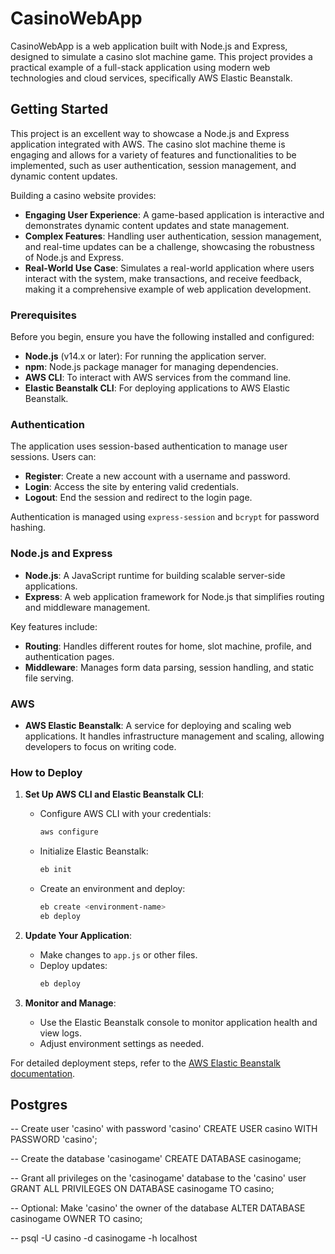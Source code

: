 # CasinoWebApp

CasinoWebApp is a web application built with Node.js and Express, designed to simulate a casino slot machine game. This project provides a practical example of a full-stack application using modern web technologies and cloud services, specifically AWS Elastic Beanstalk.

## Getting Started

This project is an excellent way to showcase a Node.js and Express application integrated with AWS. The casino slot machine theme is engaging and allows for a variety of features and functionalities to be implemented, such as user authentication, session management, and dynamic content updates.

Building a casino website provides:
- **Engaging User Experience**: A game-based application is interactive and demonstrates dynamic content updates and state management.
- **Complex Features**: Handling user authentication, session management, and real-time updates can be a challenge, showcasing the robustness of Node.js and Express.
- **Real-World Use Case**: Simulates a real-world application where users interact with the system, make transactions, and receive feedback, making it a comprehensive example of web application development.

### Prerequisites

Before you begin, ensure you have the following installed and configured:
- **Node.js** (v14.x or later): For running the application server.
- **npm**: Node.js package manager for managing dependencies.
- **AWS CLI**: To interact with AWS services from the command line.
- **Elastic Beanstalk CLI**: For deploying applications to AWS Elastic Beanstalk.

### Authentication

The application uses session-based authentication to manage user sessions. Users can:
- **Register**: Create a new account with a username and password.
- **Login**: Access the site by entering valid credentials.
- **Logout**: End the session and redirect to the login page.

Authentication is managed using `express-session` and `bcrypt` for password hashing.

### Node.js and Express

- **Node.js**: A JavaScript runtime for building scalable server-side applications.
- **Express**: A web application framework for Node.js that simplifies routing and middleware management.

Key features include:
- **Routing**: Handles different routes for home, slot machine, profile, and authentication pages.
- **Middleware**: Manages form data parsing, session handling, and static file serving.

### AWS

- **AWS Elastic Beanstalk**: A service for deploying and scaling web applications. It handles infrastructure management and scaling, allowing developers to focus on writing code.

### How to Deploy

1. **Set Up AWS CLI and Elastic Beanstalk CLI**:
   - Configure AWS CLI with your credentials:
     ```bash
     aws configure
     ```
   - Initialize Elastic Beanstalk:
     ```bash
     eb init
     ```
   - Create an environment and deploy:
     ```bash
     eb create <environment-name>
     eb deploy
     ```

2. **Update Your Application**:
   - Make changes to `app.js` or other files.
   - Deploy updates:
     ```bash
     eb deploy
     ```

3. **Monitor and Manage**:
   - Use the Elastic Beanstalk console to monitor application health and view logs.
   - Adjust environment settings as needed.

For detailed deployment steps, refer to the [AWS Elastic Beanstalk documentation](https://docs.aws.amazon.com/elasticbeanstalk/latest/dg/Welcome.html).

## Postgres 
-- Create user 'casino' with password 'casino'
CREATE USER casino WITH PASSWORD 'casino';

-- Create the database 'casinogame'
CREATE DATABASE casinogame;

-- Grant all privileges on the 'casinogame' database to the 'casino' user
GRANT ALL PRIVILEGES ON DATABASE casinogame TO casino;

-- Optional: Make 'casino' the owner of the database
ALTER DATABASE casinogame OWNER TO casino;


-- psql -U casino -d casinogame -h localhost

